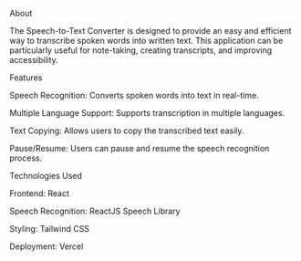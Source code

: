 About

The Speech-to-Text Converter is designed to provide an easy and efficient way to transcribe spoken words into written text. This application can be particularly useful for note-taking, creating transcripts, and improving accessibility.

Features

Speech Recognition: Converts spoken words into text in real-time.

Multiple Language Support: Supports transcription in multiple languages.

Text Copying: Allows users to copy the transcribed text easily.

Pause/Resume: Users can pause and resume the speech recognition process.

Technologies Used

Frontend: React

Speech Recognition: ReactJS Speech Library

Styling: Tailwind CSS

Deployment: Vercel
